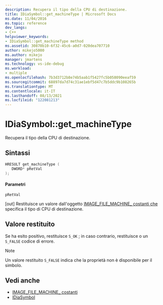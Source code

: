 ```yaml
---
description: Recupera il tipo della CPU di destinazione.
title: IDiaSymbol::get_machineType | Microsoft Docs
ms.date: 11/04/2016
ms.topic: reference
dev_langs:
- C++
helpviewer_keywords:
- IDiaSymbol::get_machineType method
ms.assetid: 30870b10-6f32-45c6-a0d7-020dea707710
author: mikejo5000
ms.author: mikejo
manager: jmartens
ms.technology: vs-ide-debug
ms.workload:
- multiple
ms.openlocfilehash: 7b3d3712b8e74b5aab1f5427fc5b058090eeaf59
ms.sourcegitcommit: 68897da7d74c31ae1ebf5d47c7b5ddc9b108265b
ms.translationtype: MT
ms.contentlocale: it-IT
ms.lasthandoff: 08/13/2021
ms.locfileid: "122081213"
---
```

# <a name="idiasymbolget_machinetype"></a>IDiaSymbol::get_machineType
Recupera il tipo della CPU di destinazione.

## <a name="syntax"></a>Sintassi

```C++
HRESULT get_machineType ( 
   DWORD* pRetVal
);
```

#### <a name="parameters"></a>Parametri
 `pRetVal`

[out] Restituisce un valore dall'oggetto [IMAGE_FILE_MACHINE_ costanti che](/windows/desktop/SysInfo/image-file-machine-constants) specifica il tipo di CPU di destinazione.

## <a name="return-value"></a>Valore restituito
 Se ha esito positivo, restituisce `S_OK` ; in caso contrario, restituisce o un `S_FALSE` codice di errore.

> [!NOTE]
> Un valore restituito `S_FALSE` indica che la proprietà non è disponibile per il simbolo.

## <a name="see-also"></a>Vedi anche
- [IMAGE_FILE_MACHINE_ costanti](/windows/desktop/SysInfo/image-file-machine-constants) 
- [IDiaSymbol](../../debugger/debug-interface-access/idiasymbol.md)
